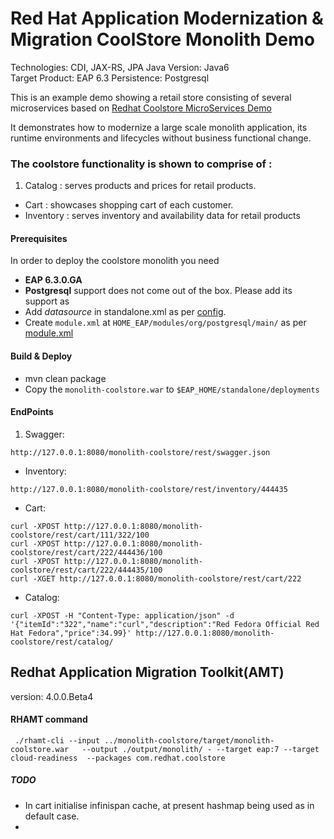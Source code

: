Red Hat Application Modernization & Migration CoolStore Monolith Demo
=====================================================================
Technologies: CDI, JAX-RS, JPA
Java Version: Java6  
Target Product: EAP 6.3
Persistence: Postgresql

This is an example demo showing a retail store consisting of several microservices based on [Redhat Coolstore MicroServices Demo](https://github.com/jbossdemocentral/coolstore-microservice.git)

It demonstrates how to modernize a large scale monolith application, its runtime environments and lifecycles without business functional change.

### The coolstore functionality is shown to comprise of :

1. Catalog : serves products and prices for retail products.
* Cart : showcases shopping cart of each customer.
* Inventory : serves inventory and availability data for retail products


#### Prerequisites
In order to deploy the coolstore monolith you need
* **EAP 6.3.0.GA**
* **Postgresql** support does not come out of the box. Please add its support as
 * Add *datasource* in standalone.xml as per [config](./standalone.xml).
 * Create `module.xml` at `HOME_EAP/modules/org/postgresql/main/` as per [module.xml](./module.xml)

#### Build & Deploy
* mvn clean package
* Copy the `monolith-coolstore.war` to `$EAP_HOME/standalone/deployments`

#### EndPoints
1. Swagger:
```
http://127.0.0.1:8080/monolith-coolstore/rest/swagger.json
```

* Inventory:
```
http://127.0.0.1:8080/monolith-coolstore/rest/inventory/444435
```
* Cart:
```
curl -XPOST http://127.0.0.1:8080/monolith-coolstore/rest/cart/111/322/100
curl -XPOST http://127.0.0.1:8080/monolith-coolstore/rest/cart/222/444436/100
curl -XPOST http://127.0.0.1:8080/monolith-coolstore/rest/cart/222/444435/100
curl -XGET http://127.0.0.1:8080/monolith-coolstore/rest/cart/222
```
* Catalog:
```
curl -XPOST -H "Content-Type: application/json" -d '{"itemId":"322","name":"curl","description":"Red Fedora Official Red Hat Fedora","price":34.99}' http://127.0.0.1:8080/monolith-coolstore/rest/catalog/
```

## Redhat Application Migration Toolkit(AMT)
version:  4.0.0.Beta4

#### RHAMT command
```
 ./rhamt-cli --input ../monolith-coolstore/target/monolith-coolstore.war   --output ./output/monolith/ - --target eap:7 --target cloud-readiness  --packages com.redhat.coolstore
```

##### TODO
* In cart initialise infinispan cache, at present hashmap being used as in default case.
*
